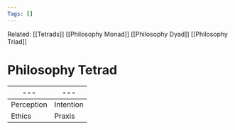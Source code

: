 ```yaml
---
Tags: []
---
```

Related: [[Tetrads]] [[Philosophy Monad]] [[Philosophy Dyad]] [[Philosophy Triad]]
# Philosophy Tetrad
|---|---|
|---|---| 
| Perception | Intention |
| Ethics | Praxis | 
